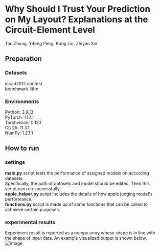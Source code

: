 # Why Should I Trust Your Prediction on My Layout? Explanations at the Circuit-Element Level
Tao Zhang, Yifeng Peng, Kang Liu, Zhiyao Xie
## Preparation
### Datasets
iccad2012 contest  
benchmark-litho

### Environments
Python: 3.9.13  
PyTorch: 1.12.1  
Torchvision: 0.13.1  
CUDA: 11.3.1  
NumPy: 1.23.1  
## How to run
### settings
**main.py** script tests the performance of assigned models on according datasets.  
Specifically, the path of datasets and model should be edited. Then this script can run successfully.  
**apple_helper.py** script includes the details of how apple judging model's performance.   
**functions.py** script is made up of some functions that can be called to acheieve certain purposes.
### experimental results
Experiment result is reported as a numpy array whose shape is in line with the shape of input data. An example visualized output is shown below.  
![image](https://github.com/zhangmuci/model_Interpretability_apple/tree/main/plots/2.png)
